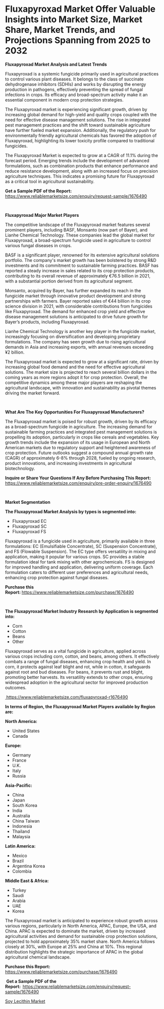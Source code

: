 <p><h1>Fluxapyroxad Market Offer Valuable Insights into Market Size, Market Share, Market Trends, and Projections Spanning from 2025 to 2032</h1></p><p><strong>Fluxapyroxad Market Analysis and Latest Trends</strong></p>
<p><p>Fluxapyroxad is a systemic fungicide primarily used in agricultural practices to control various plant diseases. It belongs to the class of succinate dehydrogenase inhibitors (SDHIs) and works by disrupting the energy production in pathogens, effectively preventing the spread of fungal infections in crops. Its efficacy and broad-spectrum activity make it an essential component in modern crop protection strategies.</p><p>The Fluxapyroxad market is experiencing significant growth, driven by increasing global demand for high-yield and quality crops coupled with the need for effective disease management solutions. The rise in integrated pest management practices and the shift toward sustainable agriculture have further fueled market expansion. Additionally, the regulatory push for environmentally friendly agricultural chemicals has favored the adoption of Fluxapyroxad, highlighting its lower toxicity profile compared to traditional fungicides. </p><p>The Fluxapyroxad Market is expected to grow at a CAGR of 11.1% during the forecast period. Emerging trends include the development of advanced formulations, such as combination products that enhance performance and reduce resistance development, along with an increased focus on precision agriculture techniques. This indicates a promising future for Fluxapyroxad as a critical tool in agricultural sustainability.</p></p>
<p><strong>Get a Sample PDF of the Report:&nbsp;</strong> <a href="https://www.reliablemarketsize.com/enquiry/request-sample/1676490?utm_campaign=3516&utm_medium=2&utm_source=Github&utm_content=ia&utm_term=30032025&utm_id=fluxapyroxad">https://www.reliablemarketsize.com/enquiry/request-sample/1676490</a></p>
<p>&nbsp;</p>
<p><strong>Fluxapyroxad Major Market Players</strong></p>
<p><p>The competitive landscape of the Fluxapyroxad market features several prominent players, including BASF, Monsanto (now part of Bayer), and Lianhe Chemical Technology. These companies lead the global market for Fluxapyroxad, a broad-spectrum fungicide used in agriculture to control various fungal diseases in crops.</p><p>BASF is a significant player, renowned for its extensive agricultural solutions portfolio. The company's market growth has been bolstered by strong R&D investments and its commitment to sustainable farming practices. BASF has reported a steady increase in sales related to its crop protection products, contributing to its overall revenue of approximately €76.5 billion in 2021, with a substantial portion derived from its agricultural segment.</p><p>Monsanto, acquired by Bayer, has further expanded its reach in the fungicide market through innovative product development and strong partnerships with farmers. Bayer reported sales of €44 billion in its crop science division in 2021, with considerable contributions from fungicides like Fluxapyroxad. The demand for enhanced crop yield and effective disease management solutions is anticipated to drive future growth for Bayer’s products, including Fluxapyroxad.</p><p>Lianhe Chemical Technology is another key player in the fungicide market, increasingly focusing on diversification and developing proprietary formulations. The company has seen growth due to rising agricultural demands in Asia and increasing exports, with annual revenues exceeding ¥2 billion.</p><p>The Fluxapyroxad market is expected to grow at a significant rate, driven by increasing global food demand and the need for effective agricultural solutions. The market size is projected to reach several billion dollars in the coming years as more regions adopt it for crop protection. Overall, the competitive dynamics among these major players are reshaping the agricultural landscape, with innovation and sustainability as pivotal themes driving the market forward.</p></p>
<p>&nbsp;</p>
<p><strong>What Are The Key Opportunities For Fluxapyroxad Manufacturers?</strong></p>
<p><p>The Fluxapyroxad market is poised for robust growth, driven by its efficacy as a broad-spectrum fungicide in agriculture. The increasing demand for sustainable farming practices and integrated pest management solutions is propelling its adoption, particularly in crops like cereals and vegetables. Key growth trends include the expansion of its usage in European and North American markets due to regulatory support and heightened awareness of crop protection. Future outlooks suggest a compound annual growth rate (CAGR) of approximately 6-8% through 2028, fueled by ongoing research, product innovations, and increasing investments in agricultural biotechnology.</p></p>
<p><strong>Inquire or Share Your Questions If Any Before Purchasing This Report:</strong> <a href="https://www.reliablemarketsize.com/enquiry/pre-order-enquiry/1676490?utm_campaign=3516&utm_medium=2&utm_source=Github&utm_content=ia&utm_term=30032025&utm_id=fluxapyroxad">https://www.reliablemarketsize.com/enquiry/pre-order-enquiry/1676490</a></p>
<p>&nbsp;</p>
<p><strong>Market Segmentation</strong></p>
<p><strong>The Fluxapyroxad Market Analysis by types is segmented into:</strong></p>
<p><ul><li>Fluxapyroxad EC</li><li>Fluxapyroxad SC</li><li>Fluxapyroxad FS</li></ul></p>
<p><p>Fluxapyroxad is a fungicide used in agriculture, primarily available in three formulations: EC (Emulsifiable Concentrate), SC (Suspension Concentrate), and FS (Flowable Suspension). The EC type offers versatility in mixing and application, making it popular for various crops. SC provides a stable formulation ideal for tank mixing with other agrochemicals. FS is designed for improved handling and application, delivering uniform coverage. Each formulation caters to different user preferences and agricultural needs, enhancing crop protection against fungal diseases.</p></p>
<p><strong>Purchase this Report:&nbsp;</strong><a href="https://www.reliablemarketsize.com/purchase/1676490?utm_campaign=3516&utm_medium=2&utm_source=Github&utm_content=ia&utm_term=30032025&utm_id=fluxapyroxad">https://www.reliablemarketsize.com/purchase/1676490</a></p>
<p>&nbsp;</p>
<p><strong>The Fluxapyroxad Market Industry Research by Application is segmented into:</strong></p>
<p><ul><li>Corn</li><li>Cotton</li><li>Beans</li><li>Other</li></ul></p>
<p><p>Fluxapyroxad serves as a vital fungicide in agriculture, applied across various crops including corn, cotton, and beans, among others. It effectively combats a range of fungal diseases, enhancing crop health and yield. In corn, it protects against leaf blight and rot, while in cotton, it safeguards against root and bud diseases. For beans, it prevents rust and blight, promoting better harvests. Its versatility extends to other crops, ensuring widespread adoption in the agricultural sector for improved production outcomes.</p></p>
<p><a href="https://www.reliablemarketsize.com/fluxapyroxad-r1676490?utm_campaign=3516&utm_medium=2&utm_source=Github&utm_content=ia&utm_term=30032025&utm_id=fluxapyroxad">&nbsp;https://www.reliablemarketsize.com/fluxapyroxad-r1676490</a></p>
<p><strong>In terms of Region, the Fluxapyroxad Market Players available by Region are:</strong></p>
<p>
    <p> <strong> North America: </strong>
        <ul>
            <li>United States</li>
            <li>Canada</li>
        </ul>
        </p> 
    <p> <strong> Europe: </strong>
        <ul>
            <li>Germany</li>
            <li>France</li>
            <li>U.K.</li>
            <li>Italy</li>
            <li>Russia</li>
        </ul>
        </p> 
    <p> <strong> Asia-Pacific: </strong>
        <ul>
            <li>China</li>
            <li>Japan</li>
            <li>South Korea</li>
            <li>India</li>
            <li>Australia</li>
            <li>China Taiwan</li>
            <li>Indonesia</li>
            <li>Thailand</li>
            <li>Malaysia</li>
        </ul>
        </p> 
    <p> <strong> Latin America: </strong>
        <ul>
            <li>Mexico</li>
            <li>Brazil</li>
            <li>Argentina Korea</li>
            <li>Colombia</li>
        </ul>
        </p> 
    <p> <strong> Middle East & Africa: </strong>
        <ul>
            <li>Turkey</li>
            <li>Saudi</li>
            <li>Arabia</li>
            <li>UAE</li>
            <li>Korea</li>
        </ul>
    </p>
    </p>
<p><p>The Fluxapyroxad market is anticipated to experience robust growth across various regions, particularly in North America, APAC, Europe, the USA, and China. APAC is expected to dominate the market, driven by increased agricultural activities and demand for sustainable crop protection solutions, projected to hold approximately 35% market share. North America follows closely at 30%, with Europe at 25% and China at 10%. This regional distribution highlights the strategic importance of APAC in the global agricultural chemical landscape.</p></p>
<p><strong>Purchase this Report: </strong><a href="https://www.reliablemarketsize.com/purchase/1676490?utm_campaign=3516&utm_medium=2&utm_source=Github&utm_content=ia&utm_term=30032025&utm_id=fluxapyroxad">https://www.reliablemarketsize.com/purchase/1676490</a></p>
<p>&nbsp;<strong>Get a Sample PDF of the Report:&nbsp;&nbsp;</strong><a href="https://www.reliablemarketsize.com/enquiry/request-sample/1676490?utm_campaign=3516&utm_medium=2&utm_source=Github&utm_content=ia&utm_term=30032025&utm_id=fluxapyroxad">https://www.reliablemarketsize.com/enquiry/request-sample/1676490</a></p>
<p><strong></strong></p>
<p><p><a href="https://github.com/braisykhwezi/Market-Research-Report-List-1/blob/main/soy-lecithin-market.md?utm_campaign=3516&utm_medium=2&utm_source=Github&utm_content=ia&utm_term=30032025&utm_id=fluxapyroxad">Soy Lecithin Market</a></p></p>